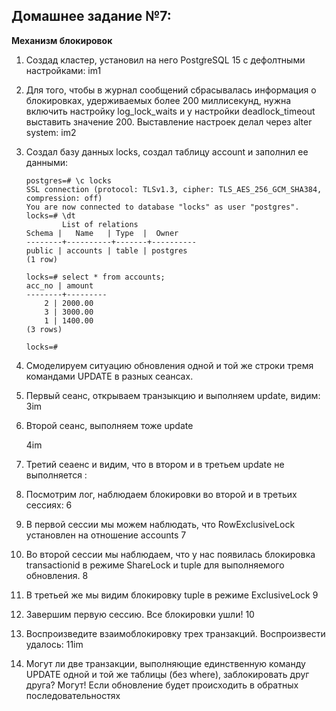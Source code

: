 ## **Домашнее задание №7:**
**Механизм блокировок**
1.   Создад кластер, установил на него  PostgreSQL 15 с дефолтными настройками:
im1

2.   Для того, чтобы в журнал сообщений сбрасывалась информация о блокировках, удерживаемых более 200 миллисекунд, нужна включить настройку log_lock_waits и у настройки deadlock_timeout выставить значение 200.
Выставление настроек делал через alter system:
im2
3.  Создал базу данных locks, создал таблицу account и заполнил ее данными:
    ```
    postgres=# \c locks
    SSL connection (protocol: TLSv1.3, cipher: TLS_AES_256_GCM_SHA384, compression: off)
    You are now connected to database "locks" as user "postgres".
    locks=# \dt
            List of relations
    Schema |   Name   | Type  |  Owner
    --------+----------+-------+----------
    public | accounts | table | postgres
    (1 row)

    locks=# select * from accounts;
    acc_no | amount
    --------+---------
        2 | 2000.00
        3 | 3000.00
        1 | 1400.00
    (3 rows)

    locks=#
    ```
4.  Смоделируем ситуацию обновления одной и той же строки тремя командами UPDATE в разных сеансах.
5. Первый сеанс, открываем транзыкцию и выполняем update, видим:   
    3im
6.  Второй сеанс, выполняем тоже update
    
    4im

7. Третий сеаенс и видим, что в втором и в третьем update не выполняется
:

8.  Посмотрим лог, наблюдаем блокировки во второй и в третьих сессиях:
6
9.  В первой сессии мы можем наблюдать, что RowExclusiveLock установлен на отношение accounts
7
10. Во второй сессии мы наблюдаем, что у нас появилась блокировка transactionid в режиме ShareLock и tuple для выполняемого обновления.
8
11. В третьей же мы видим блокировку tuple в режиме ExclusiveLock
9
12. Завершим первую сессию. Все блокировки ушли!
10
13. Воспроизведите взаимоблокировку трех транзакций.
    Воспроизвести удалось:
    11im
14. Могут ли две транзакции, выполняющие единственную команду UPDATE одной и той же таблицы (без where), заблокировать друг друга?
 Могут! Если обновление будет происходить в обратных последовательностях

    

